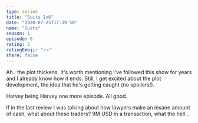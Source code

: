 ```yaml
--- 
type: series 
title: "Suits 1x6" 
date: "2020-07-25T17:39:50" 
name: "Suits" 
season: 1 
episode: 6 
rating: 2 
ratingEmoji: "⭐️⭐️" 
share: false 
---
```


Ah.. the plot thickens. It's worth mentioning I've followed this show for years and I already know how it ends. Still, I get excited about the plot development, the idea that he's getting caught (no spoilers!).

Harvey being Harvey one more episode. All good.

If in the last review I was talking about how lawyers make an insane amount of cash, what about these traders? 9M USD in a transaction, what the hell...
